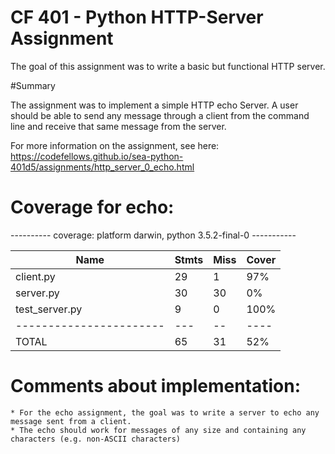 # CF 401 - Python HTTP-Server Assignment

The goal of this assignment was to write a basic but functional HTTP server.

#Summary

The assignment was to implement a simple HTTP echo Server. A user should be able to send any message through a client from the command line and receive that same message from the server.


For more information on the assignment, see here: https://codefellows.github.io/sea-python-401d5/assignments/http_server_0_echo.html



# Coverage for echo:

---------- coverage: platform darwin, python 3.5.2-final-0 -----------


| Name                     | Stmts | Miss | Cover | 
| -----------------------  | ----- | ---- | ----- | 
| client.py                |  29   |  1   |  97%  | 
| server.py                |  30   |  30  |  0%   | 
| test_server.py           |  9    |  0   |  100% |     
| -----------------------  |  ---  |  --  | ----  | 
| TOTAL                    |  65   |  31  |  52%  | 



# Comments about implementation:
    * For the echo assignment, the goal was to write a server to echo any message sent from a client.
    * The echo should work for messages of any size and containing any characters (e.g. non-ASCII characters)
